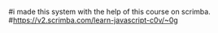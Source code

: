 #i made this system with the help of this course on scrimba. 
#https://v2.scrimba.com/learn-javascript-c0v/~0g
